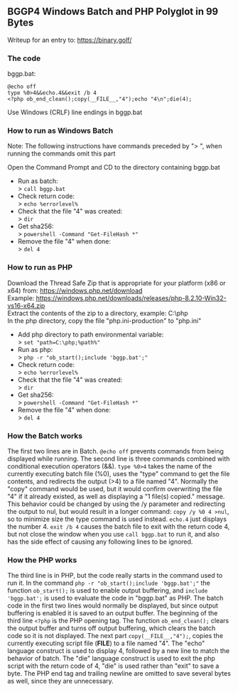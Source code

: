 
## BGGP4 Windows Batch and PHP Polyglot in 99 Bytes

Writeup for an entry to: https://binary.golf/

### The code

bggp.bat:
```
@echo off
type %0>4&&echo.4&&exit /b 4
<?php ob_end_clean();copy(__FILE__,"4");echo "4\n";die(4);
```

Use Windows (CRLF) line endings in bggp.bat

### How to run as Windows Batch

Note: The following instructions have commands preceded by "\> ", when running the commands omit this part

Open the Command Prompt and CD to the directory containing bggp.bat

- Run as batch:  
  \> `call bggp.bat`
- Check return code:  
  \> `echo %errorlevel%`
- Check that the file "4" was created:  
  \> `dir`
- Get sha256:  
  \> `powershell -Command "Get-FileHash *"`
- Remove the file "4" when done:  
  \> `del 4`

### How to run as PHP

Download the Thread Safe Zip that is appropriate for your platform (x86 or x64) from: https://windows.php.net/download  
Example: https://windows.php.net/downloads/releases/php-8.2.10-Win32-vs16-x64.zip  
Extract the contents of the zip to a directory, example: C:\php  
In the php directory, copy the file "php.ini-production" to "php.ini"

- Add php directory to path environmental variable:  
  \> `set "path=C:\php;%path%"`
- Run as php:  
  \> `php -r "ob_start();include 'bggp.bat';"`
- Check return code:  
  \> `echo %errorlevel%`
- Check that the file "4" was created:  
  \> `dir`
- Get sha256:  
  \> `powershell -Command "Get-FileHash *"`
- Remove the file "4" when done:  
  \> `del 4`

### How the Batch works

The first two lines are in Batch. `@echo off` prevents commands from being displayed while running. The second line is three commands combined with conditional execution operators (&&). `type %0>4` takes the name of the currently executing batch file (%0), uses the "type" command to get the file contents, and redirects the output (\>4) to a file named "4". Normally the "copy" command would be used, but it would confirm overwriting the file "4" if it already existed, as well as displaying a "1 file(s) copied." message. This behavior could be changed by using the /y parameter and redirecting the output to nul, but would result in a longer command: `copy /y %0 4 >nul`, so to minimize size the type command is used instead. `echo.4` just displays the number 4. `exit /b 4` causes the batch file to exit with the return code 4, but not close the window when you use `call bggp.bat` to run it, and also has the side effect of causing any following lines to be ignored.

### How the PHP works

The third line is in PHP, but the code really starts in the command used to run it. In the command `php -r "ob_start();include 'bggp.bat';"` the function `ob_start();` is used to enable output buffering, and `include 'bggp.bat';` is used to evaluate the code in "bggp.bat" as PHP. The batch code in the first two lines would normally be displayed, but since output buffering is enabled it is saved to an output buffer. The beginning of the third line `<?php` is the PHP opening tag. The function `ob_end_clean();` clears the output buffer and turns off output buffering, which clears the batch code so it is not displayed. The next part `copy(__FILE__,"4");`, copies the currently executing script file (__FILE__) to a file named "4". The "echo" language construct is used to display 4, followed by a new line to match the behavior of batch. The "die" language construct is used to exit the php script with the return code of 4, "die" is used rather than "exit" to save a byte. The PHP end tag and trailing newline are omitted to save several bytes as well, since they are unnecessary.
